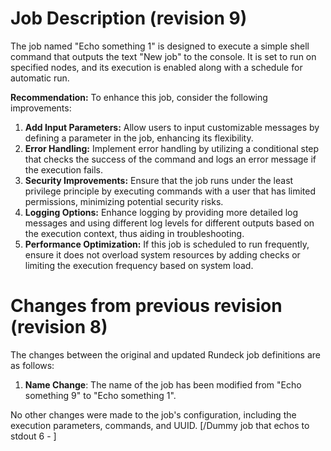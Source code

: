 
# Job Description (revision 9)
The job named "Echo something 1" is designed to execute a simple shell command that outputs the text "New job" to the console. It is set to run on specified nodes, and its execution is enabled along with a schedule for automatic run.

**Recommendation:** To enhance this job, consider the following improvements:
1. **Add Input Parameters:** Allow users to input customizable messages by defining a parameter in the job, enhancing its flexibility.
2. **Error Handling:** Implement error handling by utilizing a conditional step that checks the success of the command and logs an error message if the execution fails.
3. **Security Improvements:** Ensure that the job runs under the least privilege principle by executing commands with a user that has limited permissions, minimizing potential security risks.
4. **Logging Options:** Enhance logging by providing more detailed log messages and using different log levels for different outputs based on the execution context, thus aiding in troubleshooting.
5. **Performance Optimization:** If this job is scheduled to run frequently, ensure it does not overload system resources by adding checks or limiting the execution frequency based on system load.

# Changes from previous revision (revision 8)
The changes between the original and updated Rundeck job definitions are as follows:

1. **Name Change**: The name of the job has been modified from "Echo something 9" to "Echo something 1".

No other changes were made to the job's configuration, including the execution parameters, commands, and UUID.
[/Dummy job that echos to stdout 6 - ]